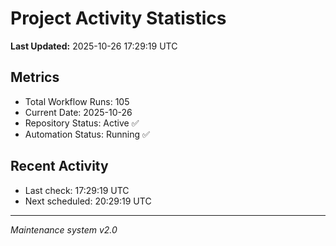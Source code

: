# Project Activity Statistics

**Last Updated:** 2025-10-26 17:29:19 UTC

## Metrics
- Total Workflow Runs: 105
- Current Date: 2025-10-26
- Repository Status: Active ✅
- Automation Status: Running ✅

## Recent Activity
- Last check: 17:29:19 UTC
- Next scheduled: 20:29:19 UTC

---
*Maintenance system v2.0*
